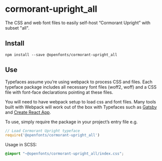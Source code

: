 
# cormorant-upright_all

The CSS and web font files to easily self-host “Cormorant Upright” with subset "all".

## Install

`npm install --save @openfonts/cormorant-upright_all`

## Use

Typefaces assume you’re using webpack to process CSS and files. Each typeface
package includes all necessary font files (woff2, woff) and a CSS file with
font-face declarations pointing at these files.

You will need to have webpack setup to load css and font files. Many tools built
with Webpack will work out of the box with Typefaces such as [Gatsby](https://github.com/gatsbyjs/gatsby)
and [Create React App](https://github.com/facebookincubator/create-react-app).

To use, simply require the package in your project’s entry file e.g.

```javascript
// Load Cormorant Upright typeface
require('@openfonts/cormorant-upright_all')
```

Usage in SCSS:
```scss
@import "~@openfonts/cormorant-upright_all/index.css";
```
